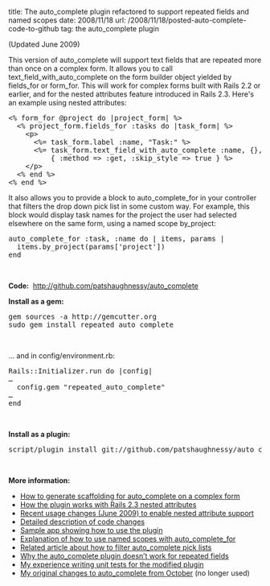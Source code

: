 title: The auto_complete plugin refactored to support repeated fields and named scopes
date: 2008/11/18
url: /2008/11/18/posted-auto-complete-code-to-github
tag: the auto_complete plugin

<p>(Updated June 2009)</p>
<p>This version of auto_complete will support text fields that are repeated more than once on a complex form. It allows you to call text_field_with_auto_complete on the form builder object yielded by fields_for or form_for. This will work for complex forms built with Rails 2.2 or earlier, and for the nested attributes feature introduced in Rails 2.3. Here's an example using nested attributes:</p>
<pre>&lt;% form_for @project do |project_form| %&gt;
  &lt;% project_form.fields_for :tasks do |task_form| %&gt;
    &lt;p&gt;
      &lt;%= task_form.label :name, &quot;Task:&quot; %&gt;
      &lt;%= task_form.text_field_with_auto_complete :name, {},
          { :method =&gt; :get, :skip_style =&gt; true } %&gt;
    &lt;/p&gt;
  &lt;% end %&gt;
&lt;% end %&gt;</pre>
<p>It also allows you to provide a block to auto_complete_for in your controller that filters the drop down pick list in some custom way. For example, this block would display task names for the project the user had selected elsewhere on the same form, using a named scope by_project:</p>
<pre>auto_complete_for :task, :name do | items, params |
  items.by_project(params['project'])
end</pre><br/>
<p><b>Code:</b>&nbsp;&nbsp;<a href="http://github.com/patshaughnessy/auto_complete">http://github.com/patshaughnessy/auto_complete</a></p>
<p><b>Install as a gem:</b></p>
<pre>
gem sources -a http://gemcutter.org
sudo gem install repeated_auto_complete</pre><br/>
<p>&hellip; and in config/environment.rb:
<pre>Rails::Initializer.run do |config|
&hellip;
  config.gem &quot;repeated_auto_complete&quot;
&hellip;
end</pre><br/>
<p><b>Install as a plugin:</b></p>
<pre>script/plugin install git://github.com/patshaughnessy/auto_complete.git</pre><br/>
<p><b>More information:</b>
<ul>
  <li><a href="http://patshaughnessy.net/2009/11/25/scaffolding-for-auto-complete-on-a-complex-nested-form">How to generate scaffolding for auto_complete on a complex form</a></li>
  <li><a href="http://patshaughnessy.net/2009/6/15/auto-complete-for-complex-forms-using-nested-attributes-in-rails-2-3">How the plugin works with Rails 2.3 nested attributes</a></li>
  <li><a href="http://patshaughnessy.net/2009/6/15/repeated-auto-complete-plugin-usage-change">Recent usage changes (June 2009) to enable nested attribute support</a></li>
  <li><a href="http://patshaughnessy.net/2009/1/30/repeated_auto_complete-changes-merged-into-auto_complete">Detailed description of code changes</a></li>
  <li><a href="http://patshaughnessy.net/2009/1/30/sample-app-for-auto-complete-on-a-complex-form">Sample app showing how to use the plugin</a></li>
  <li><a href="http://patshaughnessy.net/2009/4/3/filtering-auto_complete-pick-lists-part-2-using-named-scopes">Explanation of how to use named scopes with auto_complete_for</a></li>
  <li><a href="http://patshaughnessy.net/2009/3/14/filtering-auto_complete-pick-lists">Related article about how to filter auto_complete pick lists</a></li>
  <li><a href="http://patshaughnessy.net/2008/10/21/autocomplete-plugin-doesn-t-work-for-repeated-fields">Why the auto_complete plugin doesn’t work for repeated fields</a></li>
  <li><a href="http://patshaughnessy.net/2008/11/16/testing-is-a-lesson-in-humility">My experience writing unit tests for the modified plugin</a></li>
  <li><a href="http://patshaughnessy.net/2008/10/31/modifying-the-autocomplete-plugin-to-allow-repeated-fields">My original changes to auto_complete from October</a> (no longer used)</li>
</ul></p>
